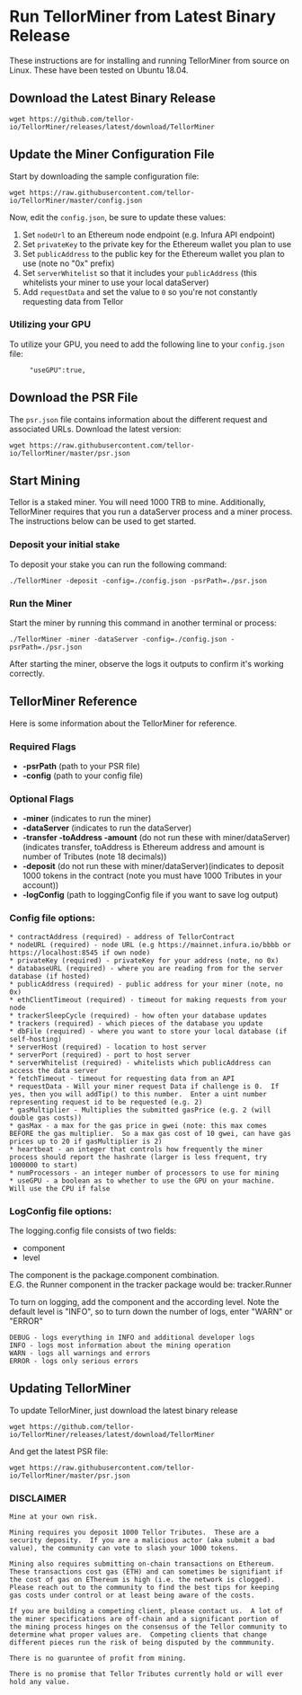 # Run TellorMiner from Latest Binary Release
These instructions are for installing and running TellorMiner from source on Linux. These have been tested on Ubuntu 18.04.

## Download the Latest Binary Release
```
wget https://github.com/tellor-io/TellorMiner/releases/latest/download/TellorMiner
```

## Update the Miner Configuration File
Start by downloading the sample configuration file:
```
wget https://raw.githubusercontent.com/tellor-io/TellorMiner/master/config.json
```
Now, edit the `config.json`, be sure to update these values:
1. Set `nodeUrl` to an Ethereum node endpoint (e.g. Infura API endpoint)
2. Set `privateKey` to the private key for the Ethereum wallet you plan to use
3. Set `publicAddress` to the public key for the Ethereum wallet you plan to use (note no "0x" prefix)
4. Set `serverWhitelist` so that it includes your `publicAddress` (this whitelists your miner to use your local dataServer)
5. Add `requestData` and set the value to `0` so you're not constantly requesting data from Tellor

### Utilizing your GPU
To utilize your GPU, you need to add the following line to your `config.json` file:
 
         "useGPU":true,


## Download the PSR File
The `psr.json` file contains information about the different request and associated URLs. Download the latest version:
```
wget https://raw.githubusercontent.com/tellor-io/TellorMiner/master/psr.json
```

## Start Mining
Tellor is a staked miner. You will need 1000 TRB to mine. Additionally, TellorMiner requires that you run a dataServer process and a miner process. The instructions below can be used to get started.

### Deposit your initial stake
To deposit your stake you can run the following command:
```
./TellorMiner -deposit -config=./config.json -psrPath=./psr.json
```

### Run the Miner
Start the miner by running this command in another terminal or process:
```
./TellorMiner -miner -dataServer -config=./config.json -psrPath=./psr.json
```
After starting the miner, observe the logs it outputs to confirm it's working correctly.

## TellorMiner Reference
Here is some information about the TellorMiner for reference.

### Required Flags
* **-psrPath** (path to your PSR file)
* **-config** (path to your config file)

### Optional Flags
* **-miner** (indicates to run the miner)
* **-dataServer** (indicates to run the dataServer)
* **-transfer -toAddress -amount** (do not run these with miner/dataServer)(indicates transfer, toAddress is Ethereum address and amount is number of Tributes (note 18 decimals))
* **-deposit** (do not run these with miner/dataServer)(indicates to deposit 1000 tokens in the contract (note you must have 1000 Tributes in your account))
* **-logConfig** (path to loggingConfig file if you want to save log output)


### Config file options:
```
* contractAddress (required) - address of TellorContract
* nodeURL (required) - node URL (e.g https://mainnet.infura.io/bbbb or https://localhost:8545 if own node)
* privateKey (required) - privateKey for your address (note, no 0x)
* databaseURL (required) - where you are reading from for the server database (if hosted)
* publicAddress (required) - public address for your miner (note, no 0x)
* ethClientTimeout (required) - timeout for making requests from your node
* trackerSleepCycle (required) - how often your database updates
* trackers (required) - which pieces of the database you update
* dbFile (required) - where you want to store your local database (if self-hosting)
* serverHost (required) - location to host server
* serverPort (required) - port to host server
* serverWhitelist (required) - whitelists which publicAddress can access the data server
* fetchTimeout - timeout for requesting data from an API
* requestData - Will your miner request Data if challenge is 0.  If yes, then you will addTip() to this number.  Enter a uint number representing request id to be requested (e.g. 2)
* gasMultiplier - Multiplies the submitted gasPrice (e.g. 2 (will double gas costs))
* gasMax - a max for the gas price in gwei (note: this max comes BEFORE the gas multiplier.  So a max gas cost of 10 gwei, can have gas prices up to 20 if gasMultiplier is 2)
* heartbeat - an integer that controls how frequently the miner process should report the hashrate (larger is less frequent, try 1000000 to start)
* numProcessors - an integer number of processors to use for mining
* useGPU - a boolean as to whether to use the GPU on your machine.  Will use the CPU if false
```

### LogConfig file options:
The logging.config file consists of two fields:
* component
* level


The component is the package.component combination.  
E.G. the Runner component in the tracker package would be:
tracker.Runner

To turn on logging, add the component and the according level.  Note the default level is "INFO", so to turn down the number of logs, enter "WARN" or "ERROR"

```
DEBUG - logs everything in INFO and additional developer logs
INFO - logs most information about the mining operation
WARN - logs all warnings and errors
ERROR - logs only serious errors
```




## Updating TellorMiner
To update TellorMiner, just download the latest binary release
```
wget https://github.com/tellor-io/TellorMiner/releases/latest/download/TellorMiner
```
And get the latest PSR file:
```
wget https://raw.githubusercontent.com/tellor-io/TellorMiner/master/psr.json
```

### DISCLAIMER


    Mine at your own risk.  

    Mining requires you deposit 1000 Tellor Tributes.  These are a security deposity.  If you are a malicious actor (aka submit a bad value), the community can vote to slash your 1000 tokens.  

    Mining also requires submitting on-chain transactions on Ethereum.  These transactions cost gas (ETH) and can sometimes be signifiant if the cost of gas on EThereum is high (i.e. the network is clogged).  Please reach out to the community to find the best tips for keeping gas costs under control or at least being aware of the costs. 

    If you are building a competing client, please contact us.  A lot of the miner specifications are off-chain and a significant portion of the mining process hinges on the consensus of the Tellor community to determine what proper values are.  Competing clients that change different pieces run the risk of being disputed by the commmunity.  

    There is no guaruntee of profit from mining. 

    There is no promise that Tellor Tributes currently hold or will ever hold any value. 